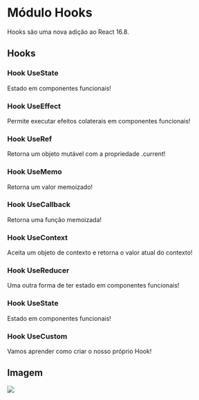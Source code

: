 <div>

<div>
<h1>Módulo Hooks</h1>
<p>Hooks são uma nova adição ao React 16.8.</p>
</div>

<div>
<h2>Hooks</h2>

<span>
<h3>Hook UseState</h3>
<p>Estado em componentes funcionais!</p>
</span>

<span>
<h3>Hook UseEffect</h3>
<p>Permite executar efeitos colaterais em componentes funcionais!</p>
</span>

<span>
<h3>Hook UseRef</h3>
<p>Retorna um objeto mutável com a propriedade .current!</p>
</span>

<span>
<h3>Hook UseMemo</h3>
<p>Retorna um valor memoizado!</p>
</span>

<span>
<h3>Hook UseCallback</h3>
<p>Retorna uma função memoizada!</p>
</span>

<span>
<h3>Hook UseContext</h3>
<p>Aceita um objeto de contexto e retorna o valor atual do contexto!</p>
</span>

<span>
<h3>Hook UseReducer</h3>
<p>Uma outra forma de ter estado em componentes funcionais!</p>
</span>

<span>
<h3>Hook UseState</h3>
<p>Estado em componentes funcionais!</p>
</span>

<span>
<h3>Hook UseCustom</h3>
<p>Vamos aprender como criar o nosso próprio Hook!</p>
</span>

</div>

<div>
<div>
<h2>Imagem</h2>
</div>
<img src="https://user-images.githubusercontent.com/87048226/177658456-ad735e16-a9c2-419a-ae19-eb6600b96e5b.png" />

</div>

</div>
